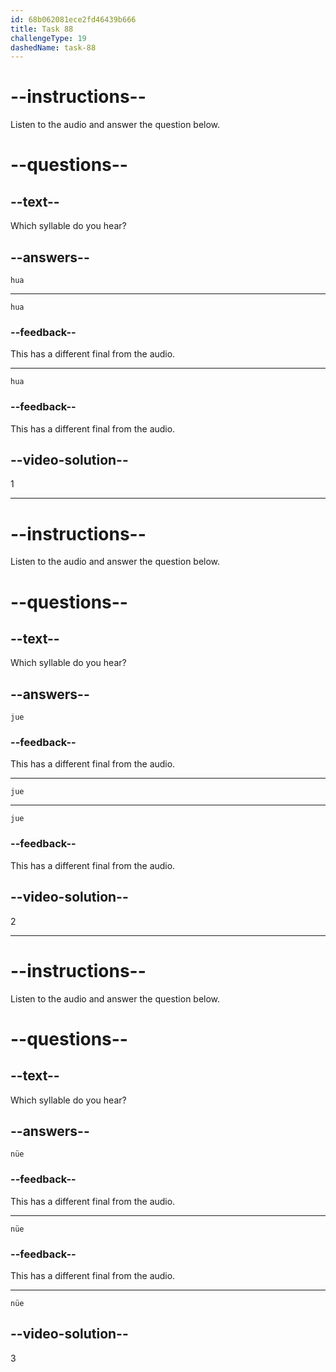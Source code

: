 ```yaml
---
id: 68b062081ece2fd46439b666
title: Task 88
challengeType: 19
dashedName: task-88
---
```


<!-- (Audio) A: hua -->

# --instructions--

Listen to the audio and answer the question below.

# --questions--

## --text--

Which syllable do you hear?

## --answers--

`hua`

---

`hua`

### --feedback--

This has a different final from the audio.

---

`hua`

### --feedback--

This has a different final from the audio.

## --video-solution--

1

---

<!-- (Audio) A: jue -->

# --instructions--

Listen to the audio and answer the question below.

# --questions--

## --text--

Which syllable do you hear?

## --answers--

`jue`

### --feedback--

This has a different final from the audio.

---

`jue`

---

`jue`

### --feedback--

This has a different final from the audio.

## --video-solution--

2

---

<!-- (Audio) A: nüe -->

# --instructions--

Listen to the audio and answer the question below.

# --questions--

## --text--

Which syllable do you hear?

## --answers--

`nüe`

### --feedback--

This has a different final from the audio.

---

`nüe`

### --feedback--

This has a different final from the audio.

---

`nüe`

## --video-solution--

3
